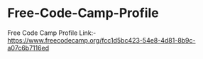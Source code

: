 # Free-Code-Camp-Profile
Free Code Camp Profile Link:- https://www.freecodecamp.org/fcc1d5bc423-54e8-4d81-8b9c-a07c6b7116ed
